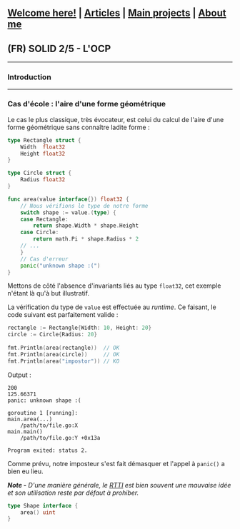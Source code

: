 ## [Welcome here!](https://vpenando.github.io) | [Articles](https://vpenando.github.io/articles.html) | [Main projects](https://vpenando.github.io/projects.html) | [About me](https://vpenando.github.io/about.html)

## (FR) SOLID 2/5 - L'OCP

---

### Introduction


---

### Cas d'école : l'aire d'une forme géométrique

Le cas le plus classique, très évocateur, est celui du calcul de l'aire d'une forme géométrique sans connaître ladite forme :
```go
type Rectangle struct {
    Width  float32
    Height float32
}

type Circle struct {
    Radius float32
}

func area(value interface{}) float32 {
    // Nous vérifions le type de notre forme
    switch shape := value.(type) {
    case Rectangle:
        return shape.Width * shape.Height
    case Circle:
        return math.Pi * shape.Radius * 2
    // ...
    }
    // Cas d'erreur
    panic("unknown shape :(")
}
```
Mettons de côté l'absence d'invariants liés au type `float32`, cet exemple n'étant là qu'à but illustratif.

La vérification du type de `value` est effectuée au *runtime*. Ce faisant, le code suivant est parfaitement valide :
```go
rectangle := Rectangle{Width: 10, Height: 20}
circle := Circle{Radius: 20}
	
fmt.Println(area(rectangle))  // OK
fmt.Println(area(circle))     // OK
fmt.Println(area("impostor")) // KO
```
Output :
```shell
200
125.66371
panic: unknown shape :(

goroutine 1 [running]:
main.area(...)
	/path/to/file.go:X
main.main()
	/path/to/file.go:Y +0x13a

Program exited: status 2.
```
Comme prévu, notre imposteur s'est fait démasquer et l'appel à `panic()` a bien eu lieu.

***Note -** D'une manière générale, le [RTTI](https://en.wikipedia.org/wiki/Run-time_type_information) est bien souvent une mauvaise idée et son utilisation reste par défaut à prohiber.*

```go
type Shape interface {
    area() uint
}
```

